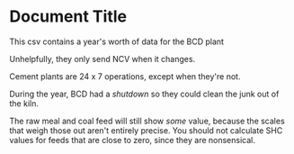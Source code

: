 # Document Title
This csv contains a year's worth of data for the BCD plant

Unhelpfully, they only send NCV when it changes.

Cement plants are 24 x 7 operations, except when they're not.

During the year, BCD had a _shutdown_ so they could clean the junk out of the
kiln.

The raw meal and coal feed will still show _some_ value, because the scales that
weigh those out aren't entirely precise. You should not calculate SHC values for
feeds that are close to zero, since they are nonsensical.
